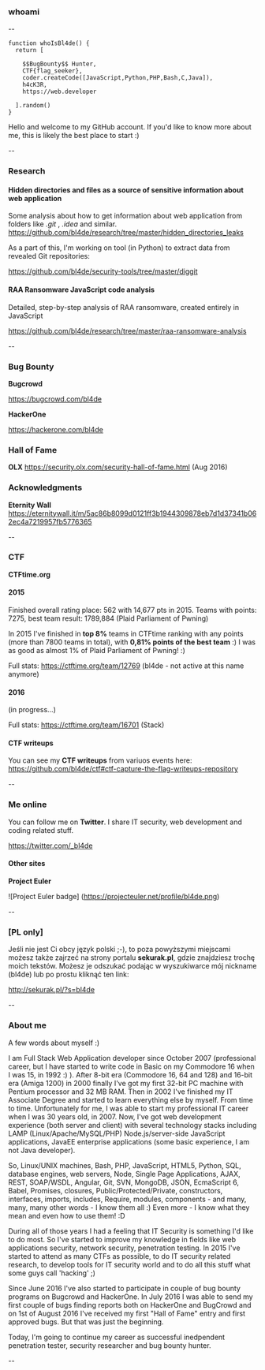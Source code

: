 
### whoami
--

```
function whoIsBl4de() {
  return [
  
    $$BugBounty$$ Hunter, 
    CTF{flag_seeker}, 
    coder.createCode([JavaScript,Python,PHP,Bash,C,Java]), 
    h4cK3R, 
    https://web.developer
  
  ].random()
}
```
Hello and welcome to my GitHub account.
If you'd like to know more about me, this is likely the best place to start :)

--

### Research

#### Hidden directories and files as a source of sensitive information about web application

Some analysis about how to get information about web application from folders like _.git_ , _.idea_ and similar.
https://github.com/bl4de/research/tree/master/hidden_directories_leaks

As a part of this, I'm working on tool (in Python) to extract data from revealed Git repositories:

https://github.com/bl4de/security-tools/tree/master/diggit

#### RAA Ransomware JavaScript code analysis

Detailed, step-by-step analysis of RAA ransomware, created entirely in JavaScript

https://github.com/bl4de/research/tree/master/raa-ransomware-analysis

--

### Bug Bounty

**Bugcrowd**		    

https://bugcrowd.com/bl4de

**HackerOne**		  

https://hackerone.com/bl4de


### Hall of Fame

**OLX** https://security.olx.com/security-hall-of-fame.html (Aug 2016)


### Acknowledgments

**Eternity Wall** https://eternitywall.it/m/5ac86b8099d0121ff3b1944309878eb7d1d37341b062ec4a7219957fb5776365

--

### CTF

**CTFtime.org**		  

#### 2015

Finished overall rating place: 562 with 14,677 pts in 2015.
Teams with points: 7275, best team result: 1789,884 (Plaid Parliament of Pwning)

In 2015 I've finished in **top 8%** teams in CTFtime ranking with any points (more than 7800 teams in total), with **0,81% points of the best team** :)
I was as good as almost 1% of Plaid Parliament of Pwning! :)

Full stats: https://ctftime.org/team/12769 (bl4de - not active at this name anymore)

#### 2016

(in progress...)

Full stats: https://ctftime.org/team/16701 (Stack)

#### CTF writeups

You can see my **CTF writeups** from variuos events here: https://github.com/bl4de/ctf#ctf-capture-the-flag-writeups-repository

--

### Me online

You can follow me on **Twitter**. I share IT security, web development and coding related stuff.

https://twitter.com/_bl4de


#### Other sites

**Project Euler**

![Project Euler badge]
(https://projecteuler.net/profile/bl4de.png)

--

### [PL only]

Jeśli nie jest Ci obcy język polski ;-), to poza powyższymi miejscami możesz także zajrzeć na strony portalu **sekurak.pl**, gdzie znajdziesz trochę moich tekstów.
Możesz je odszukać podając w wyszukiwarce mój nickname (bl4de) lub po prostu kliknąć ten link:

http://sekurak.pl/?s=bl4de

--

### About me

A few words about myself :)

I am Full Stack Web Application developer since October 2007 (professional career, but I have started to write code in Basic on my Commodore 16 when I was 15, in 1992 :) ). After 8-bit era (Commodore 16, 64 and 128) and 16-bit era (Amiga 1200) in 2000 finally I've got my first 32-bit PC machine with Pentium processor and 32 MB RAM. Then in 2002 I've finished my IT Associate Degree and started to learn everything else by myself. From time to time.
Unfortunately for me, I was able to start my professional IT career when I was 30 years old, in 2007. Now, I've got web development experience (both server and client) with several technology stacks including LAMP (Linux/Apache/MySQL/PHP) Node.js/server-side JavaScript applications, JavaEE enterprise applications (some basic experience, I am not Java developer).

So, Linux/UNIX machines, Bash, PHP, JavaScript, HTML5, Python, SQL, database engines, web servers, Node, Single Page Applications, AJAX, REST, SOAP/WSDL, Angular, Git, SVN, MongoDB, JSON, EcmaScript 6, Babel, Promises, closures, Public/Protected/Private, constructors, interfaces, imports, includes, Require, modules, components - and many, many, many other words - I know them all :) Even more - I know what they mean and even how to use them! :D

During all of those years I had a feeling that IT Security is something I'd like to do most. So I've started to improve my knowledge in fields like web applications security, network security, penetration testing.
In 2015 I've started to attend as many CTFs as possible, to do IT security related research, to develop tools for IT security world and to do all this stuff what some guys call 'hacking' ;) 

Since June 2016 I've also started to participate in couple of bug bounty programs on Bugcrowd and HackerOne.
In July 2016 I was able to send my first couple of bugs finding reports both on HackerOne and BugCrowd and on 1st of August 2016 I've received my first "Hall of Fame" entry and first approved bugs. But that was just the beginning.

Today, I'm going to continue my career as successful inedpendent penetration tester, security researcher and bug bounty hunter.

--

